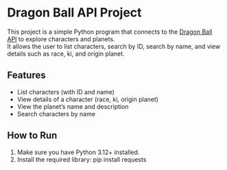 # Dragon Ball API Project

This project is a simple Python program that connects to the [Dragon Ball API](https://dragonball-api.com/) to explore characters and planets.  
It allows the user to list characters, search by ID, search by name, and view details such as race, ki, and origin planet.

## Features 
- List characters (with ID and name)
- View details of a character (race, ki, origin planet)
- View the planet’s name and description
- Search characters by name

## How to Run 
1. Make sure you have Python 3.12+ installed.
2. Install the required library:
pip install requests
